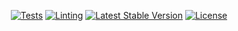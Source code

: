 <p align="center">
<a href="https://github.com/timirey/x-trader/actions"><img src="https://github.com/timirey/x-trader/actions/workflows/tests.yml/badge.svg" alt="Tests"></a>
<a href="https://github.com/timirey/x-trader/actions"><img src="https://github.com/timirey/x-trader/actions/workflows/pint.yml/badge.svg" alt="Linting"></a>
<a href="https://packagist.org/packages/timirey/x-trader"><img src="https://img.shields.io/packagist/v/trader/x-trader" alt="Latest Stable Version"></a>
<a href="https://packagist.org/packages/timirey/x-trader"><img src="https://img.shields.io/packagist/l/trader/x-trader" alt="License"></a>
</p>

